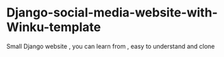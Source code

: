 # Django-social-media-website-with-Winku-template
Small Django website , you can learn from , easy to understand and clone

